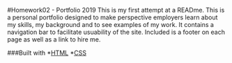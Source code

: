 #Homework02 - Portfolio
2019
This is my first attempt at a READme.
This is a personal portfolio designed to make perspective employers learn about my skills, my background and to see examples of my work. It contains a navigation bar to facilitate usuability of the site. Included is a footer on each page as well as a link to hire me.

###Built with
*[HTML](https://html.com/)
*[CSS](https://www.w3schools.com/css/)
